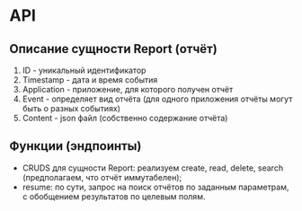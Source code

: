 # API

## Описание сущности Report (отчёт)

1. ID - уникальный идентификатор
2. Timestamp - дата и время события
3. Application - приложение, для которого получен отчёт
4. Event - определяет вид отчёта (для одного приложения отчёты могут быть о разных событиях)
5. Content - json файл (собственно содержание отчёта)

## Функции (эндпоинты)

- CRUDS для сущности Report: реализуем create, read, delete, search (предполагаем, что отчёт иммутабелен);
- resume: по сути, запрос на поиск отчётов по заданным параметрам, с обобщением результатов по целевым полям.
